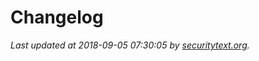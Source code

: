 # Changelog

_Last updated at 2018-09-05 07:30:05 by [securitytext.org](https://securitytext.org)._
